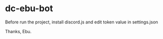 # dc-ebu-bot

Before run the project, install discord.js and edit token value in settings.json

Thanks, Ebu.
